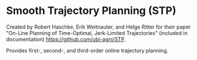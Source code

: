 # Smooth Trajectory Planning (STP)

Created by Robert Haschke, Erik Weitnauter, and Helge Ritter for their paper "On-Line Planning of Time-Optimal, Jerk-Limited Trajectories" (included in documentation) https://github.com/ubi-agni/STP.

Provides first-, second-, and third-order online trajectory planning.